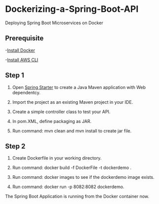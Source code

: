 # Dockerizing-a-Spring-Boot-API

Deploying Spring Boot Microservices on Docker

## Prerequisite

-[Install Docker](https://docs.docker.com/install/)

-[Install AWS CLI](https://docs.aws.amazon.com/cli/latest/userguide/cli-chap-install.html)

## Step 1

1. Open [Spring Starter](https://start.spring.io) to create a Java Maven application with Web dependentcy.

2. Import the project as an existing Maven project in your IDE.

3. Create a simple controller class to test your API.

4. In pom.XML, define packaging as JAR.

5. Run command: mvn clean and mvn install to create jar file.

## Step 2

1. Create Dockerfile in your working directory.

2. Run command: docker build -f DockerFile -t dockerdemo .

3. Run command: docker images to see if the dockerdemo image exists.

4. Run command: docker run -p 8082:8082 dockerdemo.

The Spring Boot Application is running from the Docker container now.

